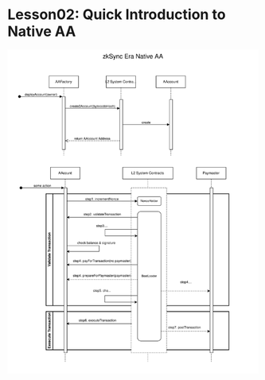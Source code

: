 # Lesson02: Quick Introduction to Native AA

![zksync-AA-tx-flow.svg](./docs/img/zksync-AA-tx-flow.svg)

